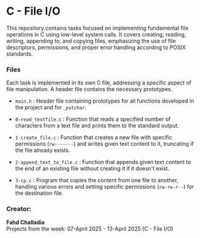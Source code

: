 # C - File I/O

This repository contains tasks focused on implementing fundamental file operations in C using low-level system calls. It covers creating, reading, writing, appending to, and copying files, emphasizing the use of file descriptors, permissions, and proper error handling according to POSIX standards.

### Files

Each task is implemented in its own C file, addressing a specific aspect of file manipulation. A header file contains the necessary prototypes.

- `main.h` :
  Header file containing prototypes for all functions developed in the project and for `_putchar`.

- `0-read_textfile.c` :
  Function that reads a specified number of characters from a text file and prints them to the standard output.

- `1-create_file.c` :
  Function that creates a new file with specific permissions (`rw-------`) and writes given text content to it, truncating if the file already exists.

- `2-append_text_to_file.c` :
  Function that appends given text content to the end of an existing file without creating it if it doesn't exist.

- `3-cp.c` :
  Program that copies the content from one file to another, handling various errors and setting specific permissions (`rw-rw-r--`) for the destination file.

### Creator:

**Fahd Challadia**  
Projects from the week: 07-April 2025 - 13-April 2025 (C - File I/O)
